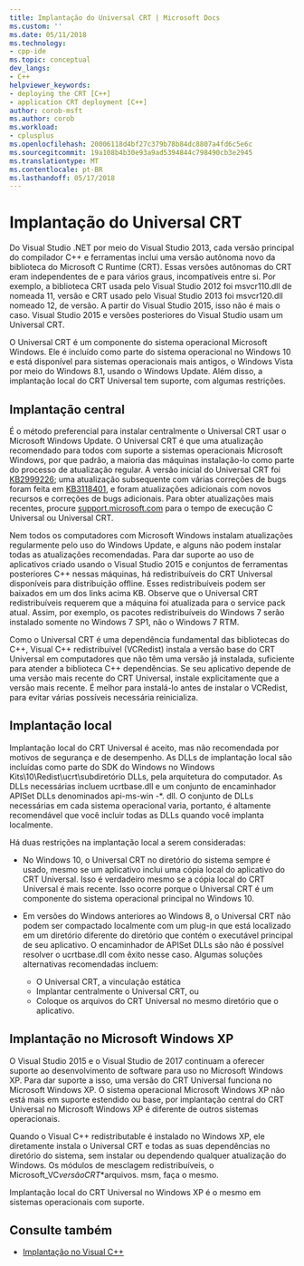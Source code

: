 ```yaml
---
title: Implantação do Universal CRT | Microsoft Docs
ms.custom: ''
ms.date: 05/11/2018
ms.technology:
- cpp-ide
ms.topic: conceptual
dev_langs:
- C++
helpviewer_keywords:
- deploying the CRT [C++]
- application CRT deployment [C++]
author: corob-msft
ms.author: corob
ms.workload:
- cplusplus
ms.openlocfilehash: 20006118d4bf27c379b78b84dc8807a4fd6c5e6c
ms.sourcegitcommit: 19a108b4b30e93a9ad5394844c798490cb3e2945
ms.translationtype: MT
ms.contentlocale: pt-BR
ms.lasthandoff: 05/17/2018
---
```

# <a name="universal-crt-deployment"></a>Implantação do Universal CRT

Do Visual Studio .NET por meio do Visual Studio 2013, cada versão principal do compilador C++ e ferramentas inclui uma versão autônoma novo da biblioteca do Microsoft C Runtime (CRT). Essas versões autônomas do CRT eram independentes de e para vários graus, incompatíveis entre si. Por exemplo, a biblioteca CRT usada pelo Visual Studio 2012 foi msvcr110.dll de nomeada 11, versão e CRT usado pelo Visual Studio 2013 foi msvcr120.dll nomeado 12, de versão. A partir do Visual Studio 2015, isso não é mais o caso. Visual Studio 2015 e versões posteriores do Visual Studio usam um Universal CRT.

O Universal CRT é um componente do sistema operacional Microsoft Windows. Ele é incluído como parte do sistema operacional no Windows 10 e está disponível para sistemas operacionais mais antigos, o Windows Vista por meio do Windows 8.1, usando o Windows Update. Além disso, a implantação local do CRT Universal tem suporte, com algumas restrições.

## <a name="central-deployment"></a>Implantação central

É o método preferencial para instalar centralmente o Universal CRT usar o Microsoft Windows Update. O Universal CRT é que uma atualização recomendado para todos com suporte a sistemas operacionais Microsoft Windows, por que padrão, a maioria das máquinas instalação-lo como parte do processo de atualização regular. A versão inicial do Universal CRT foi [KB2999226](https://support.microsoft.com/en-us/kb/2999226); uma atualização subsequente com várias correções de bugs foram feita em [KB3118401](https://support.microsoft.com/en-us/kb/3118401), e foram atualizações adicionais com novos recursos e correções de bugs adicionais. Para obter atualizações mais recentes, procure [support.microsoft.com](https://support.microsoft.com) para o tempo de execução C Universal ou Universal CRT.

Nem todos os computadores com Microsoft Windows instalam atualizações regularmente pelo uso do Windows Update, e alguns não podem instalar todas as atualizações recomendadas. Para dar suporte ao uso de aplicativos criado usando o Visual Studio 2015 e conjuntos de ferramentas posteriores C++ nessas máquinas, há redistribuíveis do CRT Universal disponíveis para distribuição offline. Esses redistribuíveis podem ser baixados em um dos links acima KB. Observe que o Universal CRT redistribuíveis requerem que a máquina foi atualizada para o service pack atual. Assim, por exemplo, os pacotes redistribuíveis do Windows 7 serão instalado somente no Windows 7 SP1, não o Windows 7 RTM.

Como o Universal CRT é uma dependência fundamental das bibliotecas do C++, Visual C++ redistribuível (VCRedist) instala a versão base do CRT Universal em computadores que não têm uma versão já instalada, suficiente para atender a biblioteca C++ dependências. Se seu aplicativo depende de uma versão mais recente do CRT Universal, instale explicitamente que a versão mais recente. É melhor para instalá-lo antes de instalar o VCRedist, para evitar várias possíveis necessária reinicializa.

## <a name="local-deployment"></a>Implantação local

Implantação local do CRT Universal é aceito, mas não recomendada por motivos de segurança e de desempenho.  As DLLs de implantação local são incluídas como parte do SDK do Windows no Windows Kits\\10\\Redist\\ucrt\\subdiretório DLLs, pela arquitetura do computador. As DLLs necessárias incluem ucrtbase.dll e um conjunto de encaminhador APISet DLLs denominados api-ms-win -\*. dll. O conjunto de DLLs necessárias em cada sistema operacional varia, portanto, é altamente recomendável que você incluir todas as DLLs quando você implanta localmente.

Há duas restrições na implantação local a serem consideradas:

- No Windows 10, o Universal CRT no diretório do sistema sempre é usado, mesmo se um aplicativo inclui uma cópia local do aplicativo do CRT Universal. Isso é verdadeiro mesmo se a cópia local do CRT Universal é mais recente. Isso ocorre porque o Universal CRT é um componente do sistema operacional principal no Windows 10.

- Em versões do Windows anteriores ao Windows 8, o Universal CRT não podem ser compactado localmente com um plug-in que está localizado em um diretório diferente do diretório que contém o executável principal de seu aplicativo. O encaminhador de APISet DLLs são não é possível resolver o ucrtbase.dll com êxito nesse caso. Algumas soluções alternativas recomendadas incluem:

  - O Universal CRT, a vinculação estática
  - Implantar centralmente o Universal CRT, ou
  - Coloque os arquivos do CRT Universal no mesmo diretório que o aplicativo.

## <a name="deployment-on-microsoft-windows-xp"></a>Implantação no Microsoft Windows XP

O Visual Studio 2015 e o Visual Studio de 2017 continuam a oferecer suporte ao desenvolvimento de software para uso no Microsoft Windows XP. Para dar suporte a isso, uma versão do CRT Universal funciona no Microsoft Windows XP. O sistema operacional Microsoft Windows XP não está mais em suporte estendido ou base, por implantação central do CRT Universal no Microsoft Windows XP é diferente de outros sistemas operacionais.

Quando o Visual C++ redistributable é instalado no Windows XP, ele diretamente instala o Universal CRT e todas as suas dependências no diretório do sistema, sem instalar ou dependendo qualquer atualização do Windows. Os módulos de mesclagem redistribuíveis, o Microsoft_VC*versão*_CRT_\*arquivos. msm, faça o mesmo.

Implantação local do CRT Universal no Windows XP é o mesmo em sistemas operacionais com suporte.

## <a name="see-also"></a>Consulte também

- [Implantação no Visual C++](deployment-in-visual-cpp.md)
